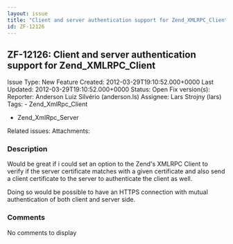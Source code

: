 ```yaml
---
layout: issue
title: "Client and server authentication support for Zend_XMLRPC_Client"
id: ZF-12126
---
```


ZF-12126: Client and server authentication support for Zend\_XMLRPC\_Client
---------------------------------------------------------------------------

 Issue Type: New Feature Created: 2012-03-29T19:10:52.000+0000 Last Updated: 2012-03-29T19:10:52.000+0000 Status: Open Fix version(s): 
 Reporter:  Anderson Luiz Silvério (anderson.ls)  Assignee:  Lars Strojny (lars)  Tags: - Zend\_XmlRpc\_Client
- Zend\_XmlRpc\_Server
 
 Related issues: 
 Attachments: 
### Description

Would be great if i could set an option to the Zend's XMLRPC Client to verify if the server certificate matches with a given certificate and also send a client certificate to the server to authenticate the client as well.

Doing so would be possible to have an HTTPS connection with mutual authentication of both client and server side.

 

 

### Comments

No comments to display